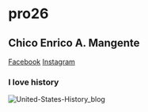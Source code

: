 # pro26
## Chico Enrico A. Mangente
[Facebook](https://www.facebook.com/profile.php?id=100062563682108)
[Instagram](https://www.instagram.com/somebodystolemytoast123/)
### I love history 
![United-States-History_blog](https://github.com/user-attachments/assets/e4c7bdc0-8430-41d9-8335-e623875a633a)
